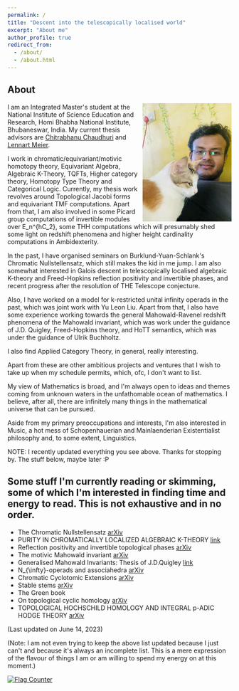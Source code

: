 ```yaml
---
permalink: /
title: "Descent into the telescopically localised world"
excerpt: "About me"
author_profile: true
redirect_from: 
  - /about/
  - /about.html
---
```



## About 



<p align="right">
   <img src="/images/recentpic.jpg" align="right"  alt width="200px"/>
</p>



I am an Integrated Master's student at the National Institute of Science Education and Research, Homi Bhabha National Institute, Bhubaneswar, India. My current thesis advisors are [Chitrabhanu Chaudhuri](https://www.niser.ac.in/~chitrabhanu/) and [Lennart Meier](https://webspace.science.uu.nl/~meier007/).

I work in chromatic/equivariant/motivic homotopy theory,  Equivariant Algebra, Algebraic K-Theory, TQFTs, Higher category theory, Homotopy Type Theory and Categorical Logic. Currently, my thesis work revolves around Topological Jacobi forms and equivariant TMF computations. Apart from that, I am also involved in some Picard group computations of invertible modules over E_n^{hC_2}, some THH computations which will presumably shed some light on redshift phenomena and higher height cardinality computations in Ambidexterity.

In the past, I have organised seminars on Burklund-Yuan-Schlank's Chromatic Nullstellensatz, which still makes the kid in me jump. I am also somewhat interested in  Galois descent in telescopically localised algebraic K-theory and Freed-Hopkins reflection positivity and invertible phases, and recent progress after the resolution of THE Telescope conjecture.

Also, I have worked on a model for k-restricted unital infinity operads in the past, which was joint work with Yu Leon Liu. Apart from that, I also have some experience working towards the general Mahowald-Ravenel redshift phenomena of the Mahowald invariant, which was work under the guidance of J.D. Quigley, Freed-Hopkins theory, and HoTT semantics, which was under the guidance of Ulrik Buchholtz.

I also find Applied Category Theory, in general, really interesting.

Apart from these are other ambitious projects and ventures that I wish to take up when my schedule permits, which, ofc, I don't want to list.

My view of Mathematics is broad, and I'm always open to ideas and themes coming from unknown waters in the unfathomable ocean of mathematics. I believe, after all, there are infinitely many things in the mathematical universe that can be pursued.


Aside from my primary preoccupations and interests, I'm also interested in Music, a hot mess of Schopenhauerian and Mainlaenderian Existentialist philosophy and, to some extent, Linguistics.

NOTE: I recently updated everything you see above. Thanks for stopping by. The stuff below, maybe later :P 

## Some stuff I'm currently reading or skimming, some of which I'm interested in finding time and energy to read. This is not exhaustive and in no order.

* The Chromatic Nullstellensatz [arXiv](https://arxiv.org/abs/2207.09929)
* PURITY IN CHROMATICALLY LOCALIZED ALGEBRAIC K-THEORY [link](https://people.math.rochester.edu/faculty/doug/otherpapers/LMMT.pdf)
* Reflection positivity and invertible topological phases [arXiv](https://arxiv.org/abs/1604.06527)
* The motivic Mahowald invariant [arXiv](https://arxiv.org/abs/1801.06035)
* Generalised Mahowald Invariants: Thesis of J.D.Quigley [link](https://curate.nd.edu/downloads/und:q524jm24d1z)
* N_{\infty}-operads and associahedra [arXiv](https://arxiv.org/abs/1905.03797) 
* Chromatic Cyclotomic Extensions [arXiv](https://arxiv.org/abs/2103.02471)
* Stable stems [arXiv](https://arxiv.org/abs/1407.8418)
* The Green book 
* On topological cyclic homology [arXiv](https://arxiv.org/abs/1707.01799)
* TOPOLOGICAL HOCHSCHILD HOMOLOGY AND INTEGRAL p-ADIC HODGE THEORY [arXiv](https://arxiv.org/abs/1802.03261)




\(Last updated on June 14, 2023\)

\(Note: I am not even trying to keep the above list updated because I just can't and because it's always an incomplete list. This is a mere expression of the flavour of things I am or am willing to spend my energy on at this moment.\) 




<a href="https://info.flagcounter.com/VgVX"><img src="https://s01.flagcounter.com/count/VgVX/bg_FF5959/txt_000000/border_52ABCC/columns_1/maxflags_5/viewers_0/labels_1/pageviews_0/flags_0/percent_0/" alt="Flag Counter" border="0"></a>
